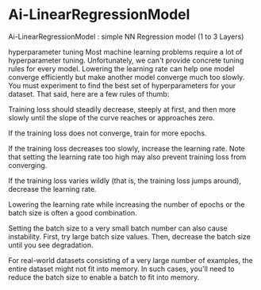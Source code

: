 # Ai-LinearRegressionModel
Ai-LinearRegressionModel : simple NN Regression model (1 to 3 Layers)

hyperparameter tuning Most machine learning problems require a lot of hyperparameter tuning. Unfortunately, we can't provide concrete tuning rules for every model. Lowering the learning rate can help one model converge efficiently but make another model converge much too slowly. You must experiment to find the best set of hyperparameters for your dataset. That said, here are a few rules of thumb:

Training loss should steadily decrease, steeply at first, and then more slowly until the slope of the curve reaches or approaches zero.

If the training loss does not converge, train for more epochs.

If the training loss decreases too slowly, increase the learning rate. Note that setting the learning rate too high may also prevent training loss from converging.

If the training loss varies wildly (that is, the training loss jumps around), decrease the learning rate.

Lowering the learning rate while increasing the number of epochs or the batch size is often a good combination.

Setting the batch size to a very small batch number can also cause instability. First, try large batch size values. Then, decrease the batch size until you see degradation.

For real-world datasets consisting of a very large number of examples, the entire dataset might not fit into memory. In such cases, you'll need to reduce the batch size to enable a batch to fit into memory.
